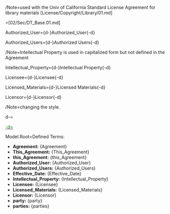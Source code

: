 /Note=used with the Univ of California Standard License Agreement for library materials [License/Copyright/Library/01.md]

=[02/Sec/DT_Base.01.md]

Authorized_User={d-}Authorized_User{-d}

Authorized_Users={d-}Authorized Users{-d}

/Note=Intellectual Property is used in capitalized form but not defined in the Agreement

Intellectual_Property={d-}Intellectual Property{-d}

Licensee={d-}Licensee{-d}

Licensed_Materials={d-}Licensed Materials{-d}

Licensor={d-}Licensor{-d}

/Note=changing the style.

d-=<a href="https://github.com/CommonAccord/Org/blob/master/Doc/02/Sec/DT_CopyrightLicense.01.md "><font color="green">

-d=</font></a>

Model.Root=Defined Terms: <ul><li><b>Agreement:</b> {Agreement}<li><b>This_Agreement:</b> {This_Agreement}<li><b>this_Agreement:</b> {this_Agreement}<li><b>Authorized_User:</b> {Authorized_User}<li><b>Authorized_Users:</b> {Authorized_Users}<li><b>Effective_Date:</b> {Effective_Date}<li><b>Intellectual_Property:</b> {Intellectual_Property}<li><b>Licensee:</b> {Licensee}<li><b>Licensed_Materials:</b> {Licensed_Materials}<li><b>Licensor:</b> {Licensor}<li><b>party:</b> {party}<li><b>parties:</b> {parties}</ul>